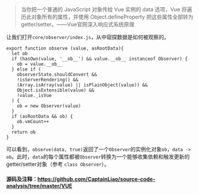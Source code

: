 >当你把一个普通的 JavaScript 对象传给 Vue 实例的 data 选项，Vue 将遍历此对象所有的属性，并使用 Object.defineProperty 把这些属性全部转为 getter/setter。——Vue官网深入响应式系统原理

让我们打开`core/observer/index.js`，从中窥探数据是如何被观察的。
````
export function observe (value, asRootData){
  let ob
  if (hasOwn(value, '__ob__') && value.__ob__ instanceof Observer) {
    ob = value.__ob__
  } else if (
    observerState.shouldConvert &&
    !isServerRendering() &&
    (Array.isArray(value) || isPlainObject(value)) &&
    Object.isExtensible(value) &&
    !value._isVue
  ) {
    ob = new Observer(value)
  }
  if (asRootData && ob) {
    ob.vmCount++
  }
  return ob
}
````
可以看到，`observe(data, true)`返回了一个`Observer`的实例化对象`ob`，`data -> ob`。此时，`data`的每个属性都被`Observer`转换为一个能够收集依赖和触发更新的getter/setter对象（参考 `class Observer`）。




#### 源码及注释：https://github.com/CaptainLiao/source-code-analysis/tree/master/VUE